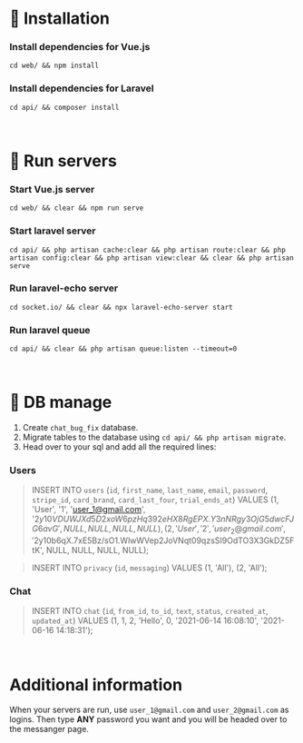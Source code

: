 # 📍 Installation

### Install dependencies for Vue.js
```
cd web/ && npm install
```

### Install dependencies for Laravel
```
cd api/ && composer install
```

<br>

# 📍 Run servers

### Start Vue.js server
```
cd web/ && clear && npm run serve
```

### Start laravel server
```
cd api/ && php artisan cache:clear && php artisan route:clear && php artisan config:clear && php artisan view:clear && clear && php artisan serve
```

### Run laravel-echo server
```
cd socket.io/ && clear && npx laravel-echo-server start
```

### Run laravel queue
```
cd api/ && clear && php artisan queue:listen --timeout=0
```

<br>

# 📍 DB manage

1. Create `chat_bug_fix` database.
2. Migrate tables to the database using ```cd api/ && php artisan migrate```.
3. Head over to your sql and add all the required lines:

### Users
> INSERT INTO `users` (`id`, `first_name`, `last_name`, `email`, `password`, `stripe_id`, `card_brand`, `card_last_four`, `trial_ends_at`) VALUES (1, 'User', '1', 'user_1@gmail.com', '$2y$10$VDUWJXd5D2xoW6pzHq392eHX8RgEPX.Y3nNRgy3OjG5dwcFJG6avG', NULL, NULL, NULL, NULL), (2, 'User', '2', 'user_2@gmail.com', '$2y$10$b6qX.7xE5Bz/sO1.WlwWVep2JoVNqt09qzsSI9OdTO3X3GkDZ5FtK', NULL, NULL, NULL, NULL);

> INSERT INTO `privacy` (`id`, `messaging`) VALUES (1, 'All'), (2, 'All');

### Chat
> INSERT INTO `chat` (`id`, `from_id`, `to_id`, `text`, `status`, `created_at`, `updated_at`) VALUES (1, 1, 2, 'Hello', 0, '2021-06-14 16:08:10', '2021-06-16 14:18:31');

<br>

# Additional information

When your servers are run, use `user_1@gmail.com` and `user_2@gmail.com` as logins. Then type __ANY__ password you want and you will be headed over to the messanger page.
